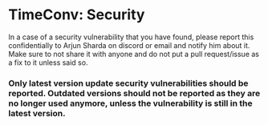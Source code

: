# TimeConv: Security

In a case of a security vulnerability that you have found, please report this confidentially to Arjun Sharda on discord or email and notify him about it. Make sure to not share it with anyone and do not put a pull request/issue as a fix to it unless said so.

### Only latest version update security vulnerabilities should be reported. Outdated versions should not be reported as they are no longer used anymore, unless the vulnerability is still in the latest version.
